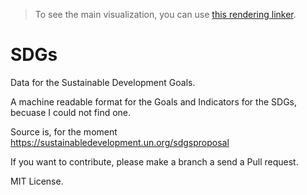 > To see the main visualization, you can use [this rendering linker](https://rawgit.com/SDG-data/SDGs/master/index.html).

# SDGs
Data for the Sustainable Development Goals.

A machine readable format for the Goals and Indicators for the SDGs, becuase I could not find one.

Source is, for the moment https://sustainabledevelopment.un.org/sdgsproposal

If you want to contribute, please make a branch a send a Pull request.

MIT License.
